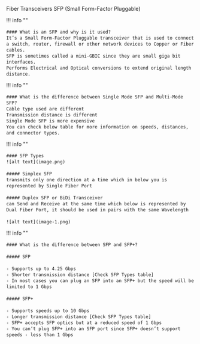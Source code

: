 Fiber Transceivers SFP (Small Form-Factor Pluggable)

!!! info ""

    #### What is an SFP and why is it used?                     
    It’s a Small Form-Factor Pluggable transceiver that is used to connect a switch, router, firewall or other network devices to Copper or Fiber cables.
    SFP is sometimes called a mini-GBIC since they are small giga bit interfaces.
    Performs Electrical and Optical conversions to extend original length distance.

!!! info ""

    #### What is the difference between Single Mode SFP and Multi-Mode SFP?                 
    Cable type used are different
    Transmission distance is different
    Single Mode SFP is more expensive
    You can check below table for more information on speeds, distances, and connector types.

!!! info ""

    #### SFP Types
    ![alt text](image.png)

    ##### Simplex SFP
    transmits only one direction at a time which in below you is represented by Single Fiber Port

    ##### Duplex SFP or BiDi Transceiver
    can Send and Receive at the same time which below is represented by Dual Fiber Port, it should be used in pairs with the same Wavelength

    ![alt text](image-1.png)                       

!!! info ""

    #### What is the difference between SFP and SFP+?
                                            
    ##### SFP

    - Supports up to 4.25 Gbps
    - Shorter transmission distance [Check SFP Types table]
    - In most cases you can plug an SFP into an SFP+ but the speed will be limited to 1 Gbps

    ##### SFP+

    - Supports speeds up to 10 Gbps
    - Longer transmission distance [Check SFP Types table]
    - SFP+ accepts SFP optics but at a reduced speed of 1 Gbps
    - You can’t plug SFP+ into an SFP port since SFP+ doesn’t support speeds - less than 1 Gbps
